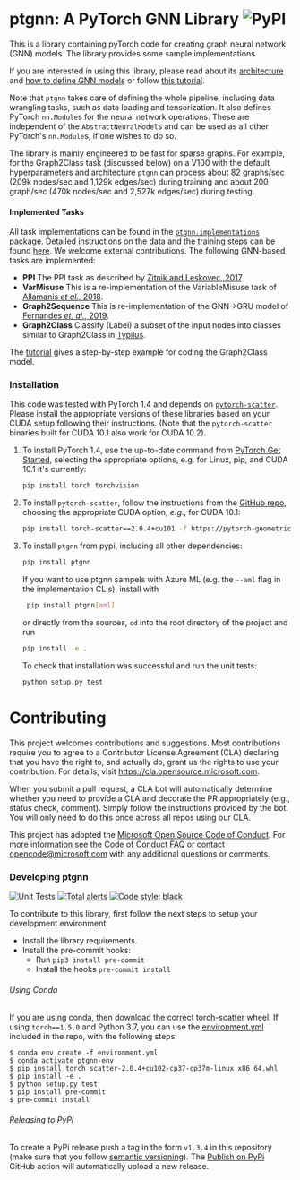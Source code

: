 # ptgnn: A PyTorch GNN Library ![PyPI](https://img.shields.io/pypi/v/ptgnn?style=flat-square)

This is a library containing pyTorch code for creating graph neural network (GNN) models.
The library provides some sample implementations.

If you are interested in using this library, please read about its [architecture](docs/architecture.md)
and [how to define GNN models](docs/gnns.md) or follow [this tutorial](docs/tutorial.md).

Note that `ptgnn` takes care of defining the whole pipeline, including data wrangling tasks, such
as data loading and tensorization. It also defines PyTorch `nn.Module`s for
the neural network operations. These are independent of the
`AbstractNeuralModel`s and can be used as all other PyTorch's `nn.Module`s,
if one wishes to do so.

The library is mainly engineered to be fast for sparse graphs. For example, for the
Graph2Class task (discussed below) on a V100 with the default hyperparameters and architecture
`ptgnn` can process about 82 graphs/sec (209k nodes/sec and 1,129k edges/sec) during training
and about 200 graph/sec (470k nodes/sec and 2,527k edges/sec) during testing.

#### Implemented Tasks
All task implementations can be found in the [`ptgnn.implementations`](ptgnn/implementations) package.
Detailed instructions on the data and the training steps can be found [here](/docs/implementations.md).
We welcome external contributions. The following GNN-based tasks are implemented:

* **PPI** The PPI task as described by
[Zitnik and Leskovec, 2017](https://arxiv.org/abs/1707.04638).
* **VarMisuse** This is a re-implementation of the VariableMisuse task of
    [Allamanis _et al._, 2018](https://arxiv.org/abs/1711.00740).
* **Graph2Sequence** This is re-implementation of the GNN->GRU model of
                     [Fernandes _et. al._, 2019](https://arxiv.org/abs/1811.01824).
* **Graph2Class** Classify (Label) a subset of the input nodes into classes
                    similar to Graph2Class in [Typilus](https://arxiv.org/abs/2004.10657).


The [tutorial](docs/tutorial.md) gives a step-by-step example for coding the Graph2Class model.


### Installation

This code was tested with PyTorch 1.4 and depends
on [`pytorch-scatter`](https://github.com/rusty1s/pytorch_scatter).
Please install the appropriate versions of these libraries based
on your CUDA setup following their instructions. (Note
that the `pytorch-scatter` binaries built for CUDA 10.1 also work for
CUDA 10.2).

1. To install PyTorch 1.4, use the up-to-date command from [PyTorch Get Started](https://pytorch.org/get-started/), selecting the appropriate options, e.g. for Linux, pip, and CUDA 10.1 it's currently:
    ```bash
    pip install torch torchvision
    ```

1. To install `pytorch-scatter`, follow the instructions from the [GitHub repo](https://github.com/rusty1s/pytorch_scatter), choosing the appropriate CUDA option, _e.g._, for CUDA 10.1:
    ```bash
    pip install torch-scatter==2.0.4+cu101 -f https://pytorch-geometric.com/whl/torch-1.4.0.html
    ```

1. To install `ptgnn` from pypi, including all other dependencies:
    ```bash
   pip install ptgnn
    ```
   If you want to use ptgnn sampels with Azure ML (e.g. the `--aml` flag in the implementation CLIs), install with
   ```bash
    pip install ptgnn[aml]
    ```
   or directly from the sources, `cd` into the root directory of the project and run
    ```bash
    pip install -e .
    ```
    To check that installation was successful and run the unit tests:
    ```python
    python setup.py test
    ```


# Contributing

This project welcomes contributions and suggestions.  Most contributions require you to agree to a
Contributor License Agreement (CLA) declaring that you have the right to, and actually do, grant us
the rights to use your contribution. For details, visit https://cla.opensource.microsoft.com.

When you submit a pull request, a CLA bot will automatically determine whether you need to provide
a CLA and decorate the PR appropriately (e.g., status check, comment). Simply follow the instructions
provided by the bot. You will only need to do this once across all repos using our CLA.

This project has adopted the [Microsoft Open Source Code of Conduct](https://opensource.microsoft.com/codeofconduct/).
For more information see the [Code of Conduct FAQ](https://opensource.microsoft.com/codeofconduct/faq/) or
contact [opencode@microsoft.com](mailto:opencode@microsoft.com) with any additional questions or comments.


### Developing ptgnn
![Unit Tests](https://github.com/microsoft/ptgnn/workflows/Unit%20Tests/badge.svg)
[![Total alerts](https://img.shields.io/lgtm/alerts/g/microsoft/ptgnn.svg?logo=lgtm&logoWidth=18)](https://lgtm.com/projects/g/microsoft/ptgnn/alerts/)
[![Code style: black](https://img.shields.io/badge/code%20style-black-000000.svg)](https://github.com/psf/black)

To contribute to this library, first follow the next steps to setup your
development environment:
* Install the library requirements.
* Install the pre-commit hooks:
    * Run `pip3 install pre-commit`
    * Install the hooks `pre-commit install`

###### Using Conda
If you are using conda, then download the correct torch-scatter wheel.
If using `torch==1.5.0` and Python 3.7, you can use the [environment.yml](environment.yml)
included in the repo, with the following steps:
```
$ conda env create -f environment.yml
$ conda activate ptgnn-env
$ pip install torch_scatter-2.0.4+cu102-cp37-cp37m-linux_x86_64.whl
$ pip install -e .
$ python setup.py test
$ pip install pre-commit
$ pre-commit install
```

###### Releasing to PyPi
To create a PyPi release push a tag in the form `v1.3.4` in this repository (make
sure that you follow [semantic versioning](https://semver.org/)). The
[Publish on PyPi](https://github.com/microsoft/ptgnn/actions?query=workflow%3A%22Publish+on+PyPi%22)
GitHub action will automatically upload a new release.
